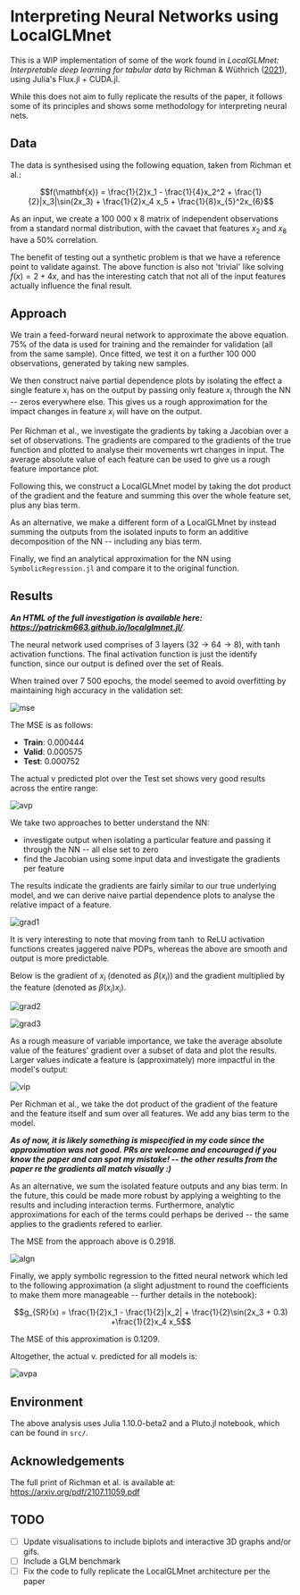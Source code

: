 # Interpreting Neural Networks using LocalGLMnet

This is a WIP implementation of some of the work found in _LocalGLMnet: Interpretable deep learning for tabular data_ by Richman &amp; Wüthrich ([2021](https://arxiv.org/pdf/2107.11059.pdf)), using Julia's Flux.jl + CUDA.jl.

While this does not aim to fully replicate the results of the paper, it follows some of its principles and shows some methodology for interpreting neural nets.

## Data

The data is synthesised using the following equation, taken from Richman et al.:

$$f(\mathbf{x}) = \frac{1}{2}x_1 - \frac{1}{4}x_2^2 + \frac{1}{2}|x_3|\sin(2x_3) + \frac{1}{2}x_4 x_5 + \frac{1}{8}x_{5}^2x_{6}$$

As an input, we create a 100 000 x 8 matrix of independent observations from a standard normal distribution, with the cavaet that features $x_2$ and $x_8$ have a 50% correlation.

The benefit of testing out a synthetic problem is that we have a reference point to validate against. The above function is also not 'trivial' like solving $f(x) = 2 + 4x$, and has the interesting catch that not all of the input features actually influence the final result.

## Approach

We train a feed-forward neural network to approximate the above equation. 75% of the data is used for training and the remainder for validation (all from the same sample). Once fitted, we test it on a further 100 000 observations, generated by taking new samples.

We then construct naive partial dependence plots by isolating the effect a single feature $x_i$ has on the output by passing only feature $x_i$ through the NN -- zeros everywhere else. This gives us a rough approximation for the impact changes in feature $x_i$ will have on the output.

Per Richman et al., we investigate the gradients by taking a Jacobian over a set of observations. The gradients are compared to the gradients of the true function and plotted to analyse their movements wrt changes in input. The average absolute value of each feature can be used to give us a rough feature importance plot.

Following this, we construct a LocalGLMnet model by taking the dot product of the gradient and the feature and summing this over the whole feature set, plus any bias term. 

As an alternative, we make a different form of a LocalGLMnet by instead summing the outputs from the isolated inputs to form an additive decomposition of the NN -- including any bias term.

Finally, we find an analytical approximation for the NN using `SymbolicRegression.jl` and compare it to the original function.

## Results
**_An HTML of the full investigation is available here: https://patrickm663.github.io/localglmnet.jl/_**.

The neural network used comprises of 3 layers ($32 → 64 → 8$), with $\tanh$ activation functions. The final activation function is just the identify function, since our output is defined over the set of Reals.

When trained over 7 500 epochs, the model seemed to avoid overfitting by maintaining high accuracy in the validation set:

![mse](assets/mse_loss.png)

The MSE is as follows:

- **Train**: 0.000444
- **Valid**: 0.000575
- **Test**: 0.000752

The actual v predicted plot over the Test set shows very good results across the entire range:

![avp](assets/actual_v_predicted_nn.png)

We take two approaches to better understand the NN:
- investigate output when isolating a particular feature and passing it through the NN -- all else set to zero
- find the Jacobian using some input data and investigate the gradients per feature

The results indicate the gradients are fairly similar to our true underlying model, and we can derive naive partial dependence plots to analyse the relative impact of a feature.

![grad1](assets/isolated_pdp.png)

It is very interesting to note that moving from $\tanh$ to $\text{ReLU}$ activation functions creates jaggered naive PDPs, whereas the above are smooth and output is more predictable.

Below is the gradient of $x_i$ (denoted as $\beta(x_i)$) and the gradient multiplied by the feature (denoted as $\beta(x_i)x_i$).

![grad2](assets/beta_x.png)

![grad3](assets/beta_x_x_i.png)

As a rough measure of variable importance, we take the average absolute value of the features' gradient over a subset of data and plot the results. Larger values indicate a feature is (approximately) more impactful in the model's output:

![vip](assets/gradient_based_VI.svg)

Per Richman et al., we take the dot product of the gradient of the feature and the feature itself and sum over all features. We add any bias term to the model.

**_As of now, it is likely something is mispecified in my code since the approximation was not good. PRs are welcome and encouraged if you know the paper and can spot my mistake! -- the other results from the paper re the gradients all match visually :)_**

As an alternative, we sum the isolated feature outputs and any bias term. In the future, this could be made more robust by applying a weighting to the results and including interaction terms. Furthermore, analytic approximations for each of the terms could perhaps be derived -- the same applies to the gradients refered to earlier.

The MSE from the approach above is 0.2918.

![algn](assets/actual_v_predicted_algn.png)

Finally, we apply symbolic regression to the fitted neural network which led to the following approximation (a slight adjustment to round the coefficients to make them more manageable -- further details in the notebook):

$$g_{SR}(x) = \frac{1}{2}x_1 - \frac{1}{2}|x_2| + \frac{1}{2}\sin(2x_3 + 0.3) +\frac{1}{2}x_4 x_5$$

The MSE of this approximation is 0.1209.

Altogether, the actual v. predicted for all models is:

![avpa](assets/actual_v_predicted_comb.png)

## Environment

The above analysis uses Julia 1.10.0-beta2 and a Pluto.jl notebook, which can be found in `src/`.

## Acknowledgements

The full print of Richman et al. is available at: https://arxiv.org/pdf/2107.11059.pdf

## TODO

- [ ] Update visualisations to include biplots and interactive 3D graphs and/or gifs.
- [ ] Include a GLM benchmark
- [ ] Fix the code to fully replicate the LocalGLMnet architecture per the paper

